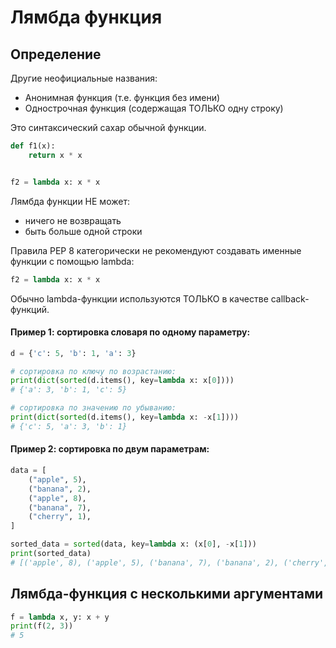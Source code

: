 # Лямбда функция


## Определение

Другие неофициальные названия:
* Анонимная функция (т.е. функция без имени)
* Однострочная функция (содержащая ТОЛЬКО одну строку)

Это синтаксический сахар обычной функции.

```python
def f1(x):
    return x * x


f2 = lambda x: x * x
```

Лямбда функции НЕ может:
* ничего не возвращать
* быть больше одной строки

Правила PEP 8 категорически не рекомендуют создавать именные функции с помощью lambda:

```python
f2 = lambda x: x * x
```

Обычно lambda-функции используются ТОЛЬКО в качестве callback-функций.

#### Пример 1: сортировка словаря по одному параметру:

```python
d = {'c': 5, 'b': 1, 'a': 3}

# сортировка по ключу по возрастанию:
print(dict(sorted(d.items(), key=lambda x: x[0])))
# {'a': 3, 'b': 1, 'c': 5}

# сортировка по значению по убыванию:
print(dict(sorted(d.items(), key=lambda x: -x[1])))
# {'c': 5, 'a': 3, 'b': 1}
```

#### Пример 2: сортировка по двум параметрам:

```python
data = [
    ("apple", 5),
    ("banana", 2),
    ("apple", 8),
    ("banana", 7),
    ("cherry", 1),
]

sorted_data = sorted(data, key=lambda x: (x[0], -x[1]))
print(sorted_data)
# [('apple', 8), ('apple', 5), ('banana', 7), ('banana', 2), ('cherry', 1)]
```

## Лямбда-функция с несколькими аргументами

```python
f = lambda x, y: x + y
print(f(2, 3)) 
# 5
```